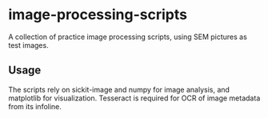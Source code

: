 # image-processing-scripts
A collection of practice image processing scripts, using SEM pictures as test images.

## Usage

The scripts rely on sickit-image and numpy for image analysis, and matplotlib for visualization. Tesseract is required for OCR of image metadata from its infoline.